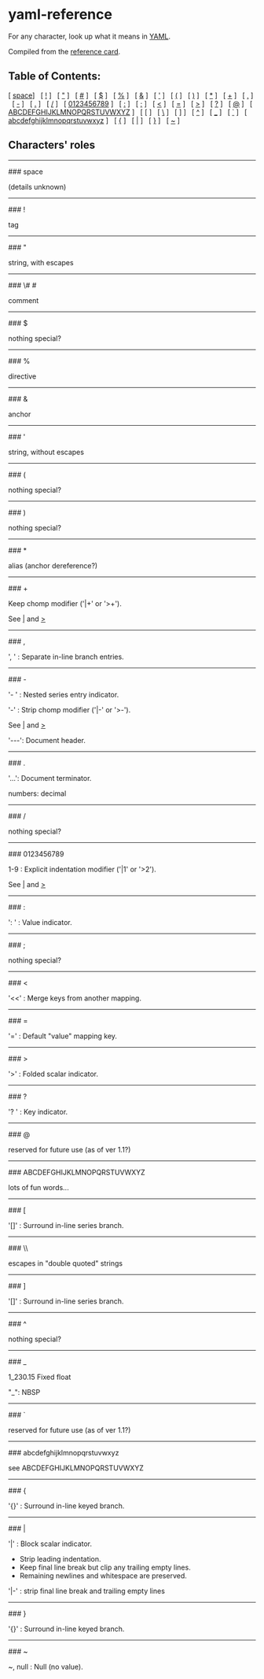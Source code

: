 # yaml-reference


For any character, look up what it means in [YAML](http://yaml.org/).

Compiled from the [reference card](http://www.yaml.org/refcard.html).

## Table of Contents:
[ <a href="#space">space</a>] &nbsp;
[ <a href="#bang">!</a> ] &nbsp;
[ <a href="#quot">"</a> ] &nbsp;
[ <a href="#hash">\#</a> ] &nbsp;
[ <a href="#dollar">$</a> ] &nbsp;
[ <a href="#percent">%</a> ] &nbsp;
[ <a href="#amp">&amp;</a> ] &nbsp;
[ <a href="#apos">'</a> ] &nbsp;
[ <a href="#lparen">(</a> ] &nbsp;
[ <a href="#rparen">)</a> ] &nbsp;
[ <a href="#asterisk">*</a> ] &nbsp;
[ <a href="#plus">+</a> ] &nbsp;
[ <a href="#comma">,</a> ] &nbsp;
[ <a href="#dash">-</a> ] &nbsp;
[ <a href="#dot">.</a> ] &nbsp;
[ <a href="#slash">/</a> ] &nbsp;
[ <a href="#digit">0123456789</a> ] &nbsp;
[ <a href="#colon">:</a> ] &nbsp;
[ <a href="#semicolon">;</a> ] &nbsp;
[ <a href="#lt">&lt;</a> ] &nbsp;
[ <a href="#equal">=</a> ] &nbsp;
[ <a href="#gt">&gt;</a> ] &nbsp;
[ <a href="#question">?</a> ] &nbsp;
[ <a href="#at">@</a> ] &nbsp;
[ <a href="#uppercase">ABCDEFGHIJKLMNOPQRSTUVWXYZ</a> ] &nbsp;
[ <a href="#lbracket">[</a> ] &nbsp;
[ <a href="#backslash">\\</a> ] &nbsp;
[ <a href="#rbracket">]</a> ] &nbsp;
[ <a href="#caret">^</a> ] &nbsp;
[ <a href="#underscore">_</a> ] &nbsp;
[ <a href="#backquote">`</a> ] &nbsp;
[ <a href="#lowercase">abcdefghijklmnopqrstuvwxyz</a> ] &nbsp;
[ <a href="#lbrace">{</a> ] &nbsp;
[ <a href="#pipe">|</a> ] &nbsp;
[ <a href="#rbrace">}</a> ] &nbsp;
[ <a href="#tilde">~</a> ] &nbsp;

## Characters' roles 

<hr>
### space

(details unknown)

<hr>
### <a name="bang">!</a>

tag

<hr>
### <a name="quot">"</a>

string, with escapes

<hr>
### <a name="hash">\#</a> #

comment

<hr>
### <a name="dollar">$</a>

nothing special?

<hr>
### <a name="percent">%</a>

directive

<hr>
### <a name="amp">&amp;</a>

anchor

<hr>
### <a name="apos">'</a>

string, without escapes

<hr>
### <a name="lparen">(</a>

nothing special?

<hr>
### <a name="rparen">)</a>

nothing special?

<hr>
### <a name="asterisk">*</a>

alias (anchor dereference?)

<hr>
### <a name="plus">+</a>

Keep chomp modifier ('|+' or '>+').

See [|](#pipe) and [&gt;](#gt)

<hr>
### <a name="comma">,</a>

', ' : Separate in-line branch entries.

<hr>
### <a name="dash">-</a>

'- ' : Nested series entry indicator.

'-'  : Strip chomp modifier ('|-' or '>-').

See [|](#pipe) and [&gt;](#gt)

'---': Document header.

<hr>
### <a name="dot">.</a>

'...': Document terminator.

numbers: decimal

<hr>
### <a name="slash">/</a>

nothing special?

<hr>
### <a name="digit">0123456789</a>

1-9  : Explicit indentation modifier ('|1' or '>2').

See [|](#pipe) and [&gt;](#gt)

<hr>
### <a name="colon">:</a>

': ' : Value indicator.

<hr>
### <a name="semicolon">;</a>

nothing special?

<hr>
### <a name="lt">&lt;</a>

'<<' : Merge keys from another mapping.

<hr>
### <a name="equal">=</a>

'='  : Default "value" mapping key.

<hr>
### <a name="gt">&gt;</a>

'>'  : Folded scalar indicator.

<hr>
### <a name="question">?</a>

'? ' : Key indicator.

<hr>
### <a name="at">@</a>

reserved for future use (as of ver 1.1?)

<hr>
### <a name="uppercase">ABCDEFGHIJKLMNOPQRSTUVWXYZ</a>

lots of fun words...

<hr>
### <a name="lbracket">[</a>

'[]' : Surround in-line series branch.

<hr>
### <a name="backslash">\\</a>

escapes in "double quoted" strings

<hr>
### <a name="rbracket">]</a>

'[]' : Surround in-line series branch.

<hr>
### <a name="caret">^</a>

nothing special?

<hr>
### <a name="underscore">_</a>

1_230.15 Fixed float

"\_": NBSP

<hr>
### <a name="backquote">`</a>

reserved for future use (as of ver 1.1?)

<hr>
### <a name="lowercase">abcdefghijklmnopqrstuvwxyz</a>

see ABCDEFGHIJKLMNOPQRSTUVWXYZ

<hr>
### <a name="lbrace">{</a>

'{}' : Surround in-line keyed branch.

<hr>
### <a name="pipe">|</a>

'|'  : Block scalar indicator.

- Strip leading indentation.
- Keep final line break but clip any trailing empty lines.
- Remaining newlines and whitespace are preserved.

'|-' : strip final line break and trailing empty lines

<hr>
### <a name="rbrace">}</a>

'{}' : Surround in-line keyed branch.

<hr>
### <a name="tilde">~</a>

~, null : Null (no value).
